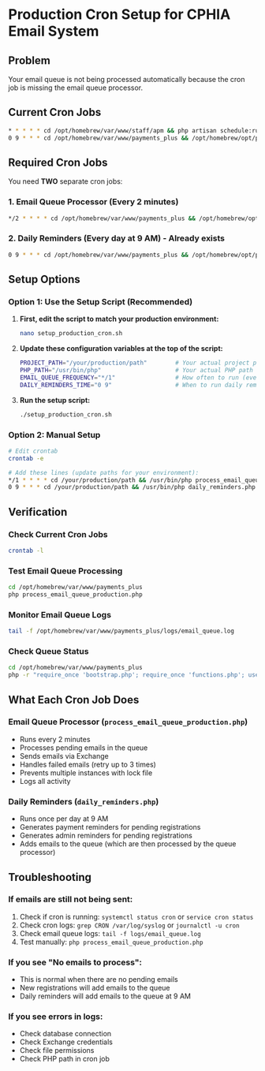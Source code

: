 # Production Cron Setup for CPHIA Email System

## Problem
Your email queue is not being processed automatically because the cron job is missing the email queue processor.

## Current Cron Jobs
```bash
* * * * * cd /opt/homebrew/var/www/staff/apm && php artisan schedule:run >> /dev/null 2>&1
0 9 * * * cd /opt/homebrew/var/www/payments_plus && /opt/homebrew/opt/php@8.2/bin/php daily_reminders.php >> logs/daily_reminders.log 2>&1
```

## Required Cron Jobs
You need **TWO** separate cron jobs:

### 1. Email Queue Processor (Every 2 minutes)
```bash
*/2 * * * * cd /opt/homebrew/var/www/payments_plus && /opt/homebrew/opt/php@8.2/bin/php process_email_queue_production.php >> logs/email_queue.log 2>&1
```

### 2. Daily Reminders (Every day at 9 AM) - Already exists
```bash
0 9 * * * cd /opt/homebrew/var/www/payments_plus && /opt/homebrew/opt/php@8.2/bin/php daily_reminders.php >> logs/daily_reminders.log 2>&1
```

## Setup Options

### Option 1: Use the Setup Script (Recommended)
1. **First, edit the script to match your production environment:**
   ```bash
   nano setup_production_cron.sh
   ```
   
2. **Update these configuration variables at the top of the script:**
   ```bash
   PROJECT_PATH="/your/production/path"        # Your actual project path
   PHP_PATH="/usr/bin/php"                     # Your actual PHP path
   EMAIL_QUEUE_FREQUENCY="*/1"                 # How often to run (every 1 minute)
   DAILY_REMINDERS_TIME="0 9"                  # When to run daily reminders (9 AM)
   ```

3. **Run the setup script:**
   ```bash
   ./setup_production_cron.sh
   ```

### Option 2: Manual Setup
```bash
# Edit crontab
crontab -e

# Add these lines (update paths for your environment):
*/1 * * * * cd /your/production/path && /usr/bin/php process_email_queue_production.php >> logs/email_queue.log 2>&1
0 9 * * * cd /your/production/path && /usr/bin/php daily_reminders.php >> logs/daily_reminders.log 2>&1
```

## Verification

### Check Current Cron Jobs
```bash
crontab -l
```

### Test Email Queue Processing
```bash
cd /opt/homebrew/var/www/payments_plus
php process_email_queue_production.php
```

### Monitor Email Queue Logs
```bash
tail -f /opt/homebrew/var/www/payments_plus/logs/email_queue.log
```

### Check Queue Status
```bash
cd /opt/homebrew/var/www/payments_plus
php -r "require_once 'bootstrap.php'; require_once 'functions.php'; use Cphia2025\EmailQueue; \$queue = new EmailQueue(); \$pdo = getConnection(); \$stmt = \$pdo->query('SELECT status, COUNT(*) as count FROM email_queue GROUP BY status'); \$results = \$stmt->fetchAll(PDO::FETCH_ASSOC); foreach(\$results as \$result) { echo \$result['status'] . ': ' . \$result['count'] . ' emails' . PHP_EOL; }"
```

## What Each Cron Job Does

### Email Queue Processor (`process_email_queue_production.php`)
- Runs every 2 minutes
- Processes pending emails in the queue
- Sends emails via Exchange
- Handles failed emails (retry up to 3 times)
- Prevents multiple instances with lock file
- Logs all activity

### Daily Reminders (`daily_reminders.php`)
- Runs once per day at 9 AM
- Generates payment reminders for pending registrations
- Generates admin reminders for pending registrations
- Adds emails to the queue (which are then processed by the queue processor)

## Troubleshooting

### If emails are still not being sent:
1. Check if cron is running: `systemctl status cron` or `service cron status`
2. Check cron logs: `grep CRON /var/log/syslog` or `journalctl -u cron`
3. Check email queue logs: `tail -f logs/email_queue.log`
4. Test manually: `php process_email_queue_production.php`

### If you see "No emails to process":
- This is normal when there are no pending emails
- New registrations will add emails to the queue
- Daily reminders will add emails to the queue at 9 AM

### If you see errors in logs:
- Check database connection
- Check Exchange credentials
- Check file permissions
- Check PHP path in cron job
